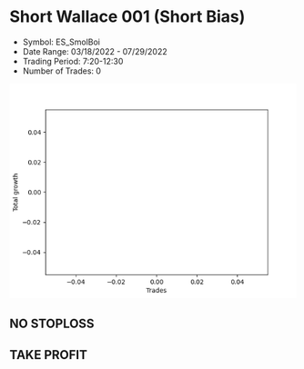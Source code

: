 # Short Wallace 001 (Short Bias)
- Symbol: ES_SmolBoi
- Date Range: 03/18/2022 - 07/29/2022
- Trading Period: 7:20-12:30
- Number of Trades: 0

![Plot](ShortWallace001ES_SmolBoi(ShortBias).png)
## NO STOPLOSS


## TAKE PROFIT




